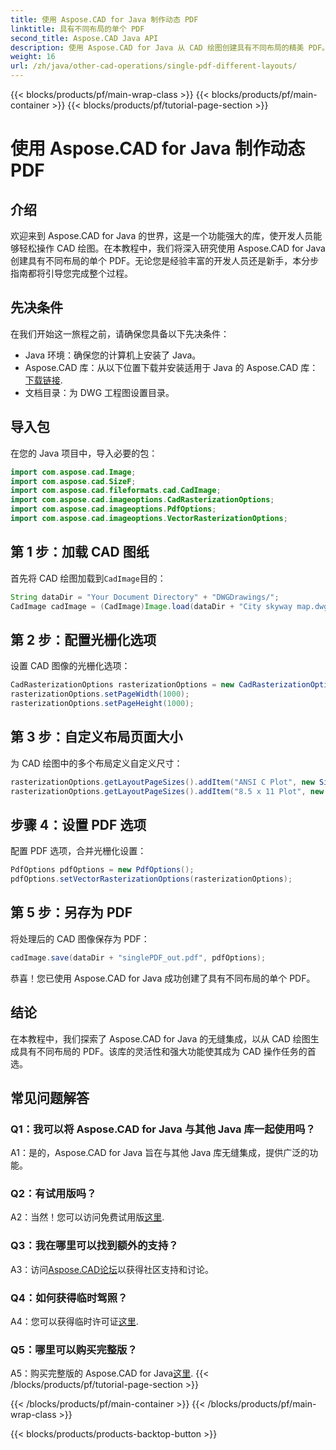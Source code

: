 ```yaml
---
title: 使用 Aspose.CAD for Java 制作动态 PDF
linktitle: 具有不同布局的单个 PDF
second_title: Aspose.CAD Java API
description: 使用 Aspose.CAD for Java 从 CAD 绘图创建具有不同布局的精美 PDF。为 Java 开发人员提供轻松集成和强大的功能。
weight: 16
url: /zh/java/other-cad-operations/single-pdf-different-layouts/
---
```


{{< blocks/products/pf/main-wrap-class >}}
{{< blocks/products/pf/main-container >}}
{{< blocks/products/pf/tutorial-page-section >}}

# 使用 Aspose.CAD for Java 制作动态 PDF

## 介绍

欢迎来到 Aspose.CAD for Java 的世界，这是一个功能强大的库，使开发人员能够轻松操作 CAD 绘图。在本教程中，我们将深入研究使用 Aspose.CAD for Java 创建具有不同布局的单个 PDF。无论您是经验丰富的开发人员还是新手，本分步指南都将引导您完成整个过程。

## 先决条件

在我们开始这一旅程之前，请确保您具备以下先决条件：
- Java 环境：确保您的计算机上安装了 Java。
-  Aspose.CAD 库：从以下位置下载并安装适用于 Java 的 Aspose.CAD 库：[下载链接](https://releases.aspose.com/cad/java/).
- 文档目录：为 DWG 工程图设置目录。

## 导入包

在您的 Java 项目中，导入必要的包：

```java
import com.aspose.cad.Image;
import com.aspose.cad.SizeF;
import com.aspose.cad.fileformats.cad.CadImage;
import com.aspose.cad.imageoptions.CadRasterizationOptions;
import com.aspose.cad.imageoptions.PdfOptions;
import com.aspose.cad.imageoptions.VectorRasterizationOptions;
```

## 第 1 步：加载 CAD 图纸

首先将 CAD 绘图加载到`CadImage`目的：

```java
String dataDir = "Your Document Directory" + "DWGDrawings/";
CadImage cadImage = (CadImage)Image.load(dataDir + "City skyway map.dwg");
```

## 第 2 步：配置光栅化选项

设置 CAD 图像的光栅化选项：

```java
CadRasterizationOptions rasterizationOptions = new CadRasterizationOptions();
rasterizationOptions.setPageWidth(1000);
rasterizationOptions.setPageHeight(1000);
```

## 第 3 步：自定义布局页面大小

为 CAD 绘图中的多个布局定义自定义尺寸：

```java
rasterizationOptions.getLayoutPageSizes().addItem("ANSI C Plot", new SizeF(500, 1000));
rasterizationOptions.getLayoutPageSizes().addItem("8.5 x 11 Plot", new SizeF(1000, 100));
```

## 步骤 4：设置 PDF 选项

配置 PDF 选项，合并光栅化设置：

```java
PdfOptions pdfOptions = new PdfOptions();
pdfOptions.setVectorRasterizationOptions(rasterizationOptions);
```

## 第 5 步：另存为 PDF

将处理后的 CAD 图像保存为 PDF：

```java
cadImage.save(dataDir + "singlePDF_out.pdf", pdfOptions);
```

恭喜！您已使用 Aspose.CAD for Java 成功创建了具有不同布局的单个 PDF。

## 结论

在本教程中，我们探索了 Aspose.CAD for Java 的无缝集成，以从 CAD 绘图生成具有不同布局的 PDF。该库的灵活性和强大功能使其成为 CAD 操作任务的首选。

## 常见问题解答

### Q1：我可以将 Aspose.CAD for Java 与其他 Java 库一起使用吗？

A1：是的，Aspose.CAD for Java 旨在与其他 Java 库无缝集成，提供广泛的功能。

### Q2：有试用版吗？

 A2：当然！您可以访问免费试用版[这里](https://releases.aspose.com/).

### Q3：我在哪里可以找到额外的支持？

 A3：访问[Aspose.CAD论坛](https://forum.aspose.com/c/cad/19)以获得社区支持和讨论。

### Q4：如何获得临时驾照？

 A4：您可以获得临时许可证[这里](https://purchase.aspose.com/temporary-license/).

### Q5：哪里可以购买完整版？

A5：购买完整版的 Aspose.CAD for Java[这里](https://purchase.aspose.com/buy).
{{< /blocks/products/pf/tutorial-page-section >}}

{{< /blocks/products/pf/main-container >}}
{{< /blocks/products/pf/main-wrap-class >}}

{{< blocks/products/products-backtop-button >}}

